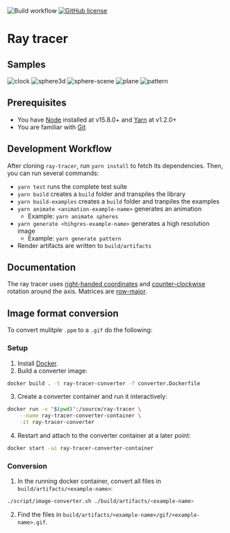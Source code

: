![Build workflow](https://github.com/oscarlorentzon/ray-tracer/workflows/Build/badge.svg)
[![GitHub license](https://img.shields.io/badge/license-MIT-blue.svg)](https://github.com/oscarlorentzon/ray-tracer/blob/main/LICENSE)

# Ray tracer

## Samples
![clock](https://user-images.githubusercontent.com/2492302/111028115-d8f31400-83f4-11eb-9c31-7436a1124d30.gif)
![sphere3d](https://user-images.githubusercontent.com/2492302/111028020-21f69880-83f4-11eb-8040-5dd33221bb3b.gif)
![sphere-scene](https://user-images.githubusercontent.com/2492302/111028026-2e7af100-83f4-11eb-8943-1937f2ac188f.gif)
![plane](https://user-images.githubusercontent.com/2492302/111028031-35096880-83f4-11eb-9b12-327159d59e2f.gif)
![pattern](https://user-images.githubusercontent.com/2492302/111072852-b5a39400-84dc-11eb-8abf-5d3458299956.gif)

## Prerequisites
- You have [Node](https://nodejs.org) installed at v15.8.0+ and [Yarn](https://classic.yarnpkg.com) at v1.2.0+
- You are familiar with [Git](https://git-scm.com/)

## Development Workflow
After cloning `ray-tracer`, run `yarn install` to fetch its dependencies. Then, you can run several commands:

- `yarn test` runs the complete test suite
- `yarn build` creates a `build` folder and transpiles the library
- `yarn build-examples` creates a `build` folder and tranpiles the examples
- `yarn animate <animation-example-name>` generates an animation
  - Example: `yarn animate spheres`
- `yarn generate <hihgres-example-name>` generates a high resolution image
  - Example: `yarn generate pattern`
- Render artifacts are written to `build/artifacts`

## Documentation
The ray tracer uses [right-handed coordinates](https://en.wikipedia.org/wiki/Right-hand_rule) and [counter-clockwise](https://en.wikipedia.org/wiki/Clockwise) rotation around the axis. Matrices are [row-major](https://en.wikipedia.org/wiki/Row-_and_column-major_order).

## Image format conversion
To convert mulitple `.ppm` to a `.gif` do the following:

### Setup
1. Install [Docker](https://www.docker.com/).
2. Build a converter image:
```zsh
docker build . -t ray-tracer-converter -f converter.Dockerfile
```
3. Create a converter container and run it interactively:
```zsh
docker run -v "$(pwd)":/source/ray-tracer \
    --name ray-tracer-converter-container \
    -it ray-tracer-converter
```
4. Restart and attach to the converter container at a later point:
```zsh
docker start -ai ray-tracer-converter-container
```

### Conversion
1. In the running docker container, convert all files in `build/artifacts/<example-name>`:
```zsh
./script/image-converter.sh ./build/artifacts/<example-name>
```
2. Find the files in `build/artifacts/<example-name>/gif/<example-name>.gif`.
